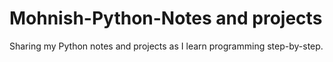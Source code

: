 # Mohnish-Python-Notes and projects
Sharing my Python notes and projects as I learn programming step-by-step.
